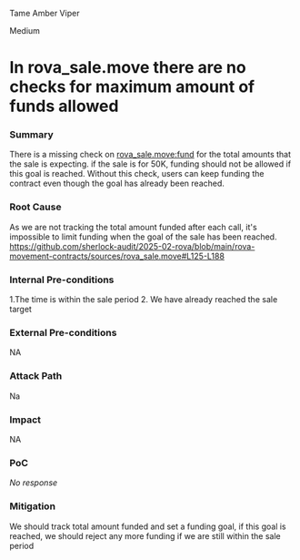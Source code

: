 Tame Amber Viper

Medium

# In rova_sale.move there are no checks for maximum amount of funds allowed

### Summary

There is a  missing check on [rova_sale.move:fund](https://github.com/sherlock-audit/2025-02-rova/blob/main/rova-movement-contracts/sources/rova_sale.move#L125-L188) for the total amounts that the sale is expecting. 
if the sale is for 50K, funding should not be allowed if this goal is reached. Without this check, users can keep funding the contract even though the goal has already been reached.


### Root Cause

As we are not tracking the total amount funded after each call, it's impossible to limit funding when the goal of the sale has been reached.
https://github.com/sherlock-audit/2025-02-rova/blob/main/rova-movement-contracts/sources/rova_sale.move#L125-L188




### Internal Pre-conditions

1.The time is within the sale period
2. We have already reached the sale target


### External Pre-conditions

NA

### Attack Path

Na

### Impact

NA

### PoC

_No response_

### Mitigation

We should track total amount funded and set a funding goal, if this goal is reached, we should reject any more funding if we are still within the sale period